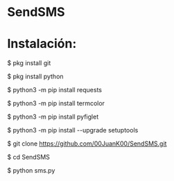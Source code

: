 # SendSMS

# Instalación:

$ pkg install git

$ pkg install python

$ python3 -m pip install requests

$ python3 -m pip install termcolor

$ python3 -m pip install pyfiglet

$ python3 -m pip install --upgrade setuptools

$ git clone https://github.com/00JuanK00/SendSMS.git

$ cd SendSMS

$ python sms.py
